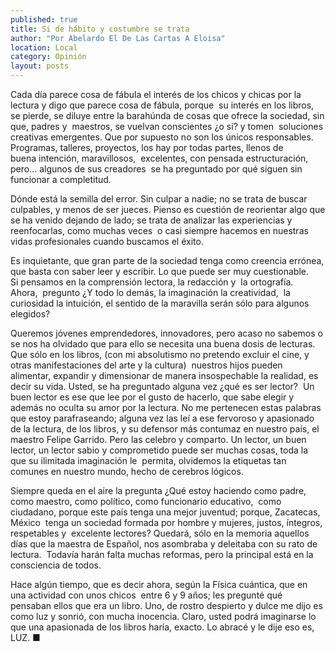 ```yaml
---
published: true
title: Si de hábito y costumbre se trata
author: "Por Abelardo El De Las Cartas A Eloisa"
location: Local
category: Opinión
layout: posts
---
```


Cada día parece cosa de fábula el interés de los chicos y chicas por la lectura y digo que parece cosa de fábula, porque  su interés en los libros, se pierde, se diluye entre la barahúnda de cosas que ofrece la sociedad, sin que, padres y  maestros, se vuelvan conscientes ¿o sí? y tomen  soluciones creativas emergentes. Que por supuesto no son los únicos responsables.
Programas, talleres, proyectos, los hay por todas partes, llenos de buena intención, maravillosos,  excelentes, con pensada estructuración, pero… algunos de sus creadores  se ha preguntado por qué siguen sin funcionar a completitud.

Dónde está la semilla del error. Sin culpar a nadie; no se trata de buscar culpables, y menos de ser jueces. Pienso es cuestión de reorientar algo que se ha venido dejando de lado; se trata de analizar las experiencias y reenfocarlas, como muchas veces  o casi siempre hacemos en nuestras vidas profesionales cuando buscamos el éxito.

Es inquietante, que gran parte de la sociedad tenga como creencia errónea, que basta con saber leer y escribir. Lo que puede ser muy cuestionable. Si pensamos en la comprensión lectora, la redacción y  la ortografía.  
Ahora,  pregunto ¿Y todo lo demás, la imaginación la creatividad,  la curiosidad la intuición, el sentido de la maravilla serán sólo para algunos elegidos? 

Queremos jóvenes emprendedores, innovadores, pero acaso no sabemos o se nos ha olvidado que para ello se necesita una buena dosis de lecturas. Que sólo en los libros, (con mi absolutismo no pretendo excluir el cine, y otras manifestaciones del arte y la cultura)  nuestros hijos pueden alimentar, expandir y dimensionar de manera insospechable la realidad, es decir su vida. Usted, se ha preguntado alguna vez ¿qué es ser lector?  Un buen lector es ese que lee por el gusto de hacerlo, que sabe elegir y además no oculta su amor por la lectura. No me pertenecen estas palabras que estoy parafraseando; alguna vez las leí a ese fervoroso y apasionado de la lectura, de los libros, y su defensor más contumaz en nuestro país, el maestro Felipe Garrido. Pero las celebro y comparto.
Un lector, un buen lector, un lector sabio y comprometido puede ser muchas cosas, toda la que su ilimitada imaginación le  permita, olvidemos la etiquetas tan comunes en nuestro mundo, hecho de cerebros lógicos. 

Siempre queda en el aire la pregunta ¿Qué estoy haciendo como padre, como maestro, como político, como funcionario educativo,  como ciudadano, porque este país tenga una mejor juventud; porque, Zacatecas, México  tenga un sociedad formada por hombre y mujeres, justos, íntegros, respetables y  excelente lectores?
Quedará, sólo en la memoria aquellos días que la maestra de Español, nos asombraba y deleitaba con su rato de lectura. 
Todavía harán falta muchas reformas, pero la principal está en la consciencia de todos.

Hace algún tiempo, que es decir ahora, según la Física cuántica, que en una actividad con unos chicos  entre 6 y 9 años; les pregunté qué pensaban ellos que era un libro. Uno, de rostro despierto y dulce me dijo es como luz y sonrió, con mucha inocencia. Claro, usted podrá imaginarse lo que una apasionada de los libros haría, exacto. Lo abracé y le dije eso es, LUZ. ■
